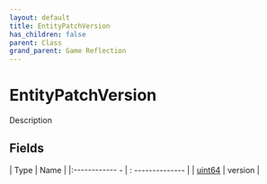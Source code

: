 ```yaml
---
layout: default
title: EntityPatchVersion
has_children: false
parent: Class
grand_parent: Game Reflection
---
```

# EntityPatchVersion
Description 

## Fields
| Type | Name |
|:------------ - | : -------------- |
| [uint64](game-reflection/components/uint64.md) | version |
